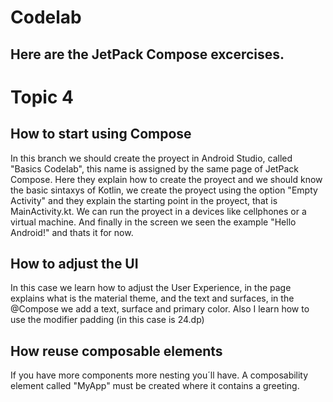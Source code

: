 # Codelab
## Here are the JetPack Compose excercises.

# Topic 4
## How to start using Compose
In this branch we should create the proyect in Android Studio, called "Basics Codelab", this name is assigned by the same page of JetPack Compose. Here they explain how to create the proyect and we should know the basic sintaxys of Kotlin, we create the proyect using the option "Empty Activity" and they explain the starting point in the proyect, that is MainActivity.kt. We can run the proyect in a devices like cellphones or a virtual machine. And finally in the screen we seen the example "Hello Android!" and thats it for now.

## How to adjust the UI
In this case we learn how to adjust the User Experience, in the page explains what is the material theme, and the text and surfaces, in the @Compose we add a text, surface and primary color. Also I learn how to use the modifier padding (in this case is 24.dp)

## How reuse composable elements
If you have more components more nesting you´ll have. A composability element called "MyApp" must be created where it contains a greeting. 
